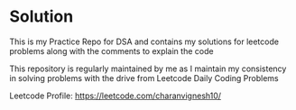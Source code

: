 # Solution
This is my Practice Repo for DSA and contains my solutions for 
leetcode problems along with the comments to explain the code

This repository is regularly maintained by me as I maintain
my consistency in solving problems with the drive from Leetcode
Daily Coding Problems

Leetcode Profile: https://leetcode.com/charanvignesh10/